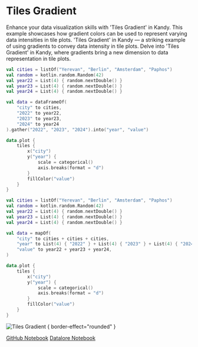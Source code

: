 # Tiles Gradient

<web-summary>
Enhance your data visualization skills with 'Tiles Gradient' in Kandy.
This example showcases how gradient colors can be used to represent varying data intensities in tile plots.
</web-summary>

<card-summary>
'Tiles Gradient' in Kandy — a striking example of using gradients to convey data intensity in tile plots.
</card-summary>

<link-summary>
Delve into 'Tiles Gradient' in Kandy, where gradients bring a new dimension to data representation in tile plots.
</link-summary>


<!---IMPORT org.jetbrains.kotlinx.kandy.letsplot.samples.Tiles-->

<!---FUN tiles_gradient-->
<tabs>
<tab title="Dataframe">

```kotlin
val cities = listOf("Yerevan", "Berlin", "Amsterdam", "Paphos")
val random = kotlin.random.Random(42)
val year22 = List(4) { random.nextDouble() }
val year23 = List(4) { random.nextDouble() }
val year24 = List(4) { random.nextDouble() }

val data = dataFrameOf(
    "city" to cities,
    "2022" to year22,
    "2023" to year23,
    "2024" to year24
).gather("2022", "2023", "2024").into("year", "value")

data.plot {
    tiles {
        x("city")
        y("year") {
            scale = categorical()
            axis.breaks(format = "d")
        }
        fillColor("value")
    }
}
```

</tab>
<tab title="Collections">

```kotlin
val cities = listOf("Yerevan", "Berlin", "Amsterdam", "Paphos")
val random = kotlin.random.Random(42)
val year22 = List(4) { random.nextDouble() }
val year23 = List(4) { random.nextDouble() }
val year24 = List(4) { random.nextDouble() }

val data = mapOf(
    "city" to cities + cities + cities,
    "year" to List(4) { "2022" } + List(4) { "2023" } + List(4) { "2024" },
    "value" to year22 + year23 + year24,
)

data.plot {
    tiles {
        x("city")
        y("year") {
            scale = categorical()
            axis.breaks(format = "d")
        }
        fillColor("value")
    }
}
```

</tab></tabs>
<!---END-->

![Tiles Gradient](tiles_gradient.png) { border-effect="rounded" }

<seealso style="cards">
       <category ref="example-ktnb">
           <a href="https://github.com/Kotlin/kandy/blob/main/examples/notebooks/lets-plot/samples/tiles/tiles_gradient.ipynb" summary="View the notebook on our GitHub repository">GitHub Notebook</a>
           <a href="https://datalore.jetbrains.com/report/static/KQKedA4jDrKu63O53gEN0z/NFGYJFW8oMlsu5aROAxRGq" summary="Experiment with this example on Datalore">Datalore Notebook</a>
       </category>
</seealso>

